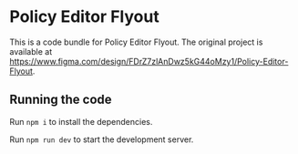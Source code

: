 
  # Policy Editor Flyout

  This is a code bundle for Policy Editor Flyout. The original project is available at https://www.figma.com/design/FDrZ7zlAnDwz5kG44oMzy1/Policy-Editor-Flyout.

  ## Running the code

  Run `npm i` to install the dependencies.

  Run `npm run dev` to start the development server.
  